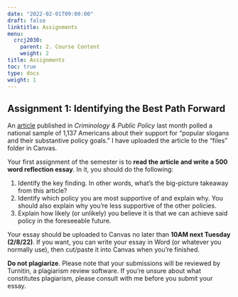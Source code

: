 ```yaml
---
date: "2022-02-01T09:00:00"
draft: false
linktitle: Assignments
menu:
  crcj2030:
    parent: 2. Course Content
    weight: 2
title: Assignments
toc: true
type: docs
weight: 1
---
```


## Assignment 1: Identifying the Best Path Forward

An [article](https://doi.org/10.1111/1745-9133.12572) published in *Criminology & Public Policy* last month polled a national sample of 1,137 Americans about their support for “popular slogans and their substantive policy goals.” I have uploaded the article to the “files” folder in Canvas.

Your first assignment of the semester is to **read the article and write a 500 word reflection essay**. In it, you should do the following:

1.	Identify the key finding. In other words, what’s the big-picture takeaway from this article? 
2.	Identify which policy you are most supportive of and explain why. You should also explain why you’re less supportive of the other policies.
3.	Explain how likely (or unlikely) you believe it is that we can achieve said policy in the foreseeable future. 

Your essay should be uploaded to Canvas no later than **10AM next Tuesday (2/8/22)**. If you want, you can write your essay in Word (or whatever you normally use), then cut/paste it into Canvas when you’re finished. 

**Do not plagiarize**. Please note that your submissions will be reviewed by Turnitin, a plagiarism review software. If you’re unsure about what constitutes plagiarism, please consult with me before you submit your essay. 
